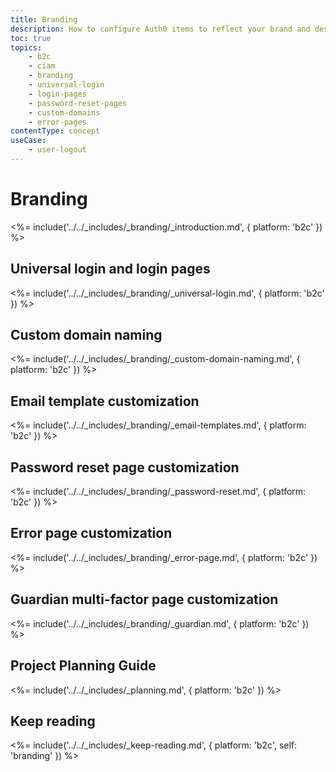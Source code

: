 ```yaml
---
title: Branding
description: How to configure Auth0 items to reflect your brand and desired user experience.
toc: true
topics:
    - b2c
    - ciam
    - branding
    - universal-login
    - login-pages
    - password-reset-pages
    - custom-domains
    - error-pages
contentType: concept
useCase:
    - user-logout
---
```

# Branding

<%= include('../../_includes/_branding/_introduction.md', { platform: 'b2c' }) %>

## Universal login and login pages

<%= include('../../_includes/_branding/_universal-login.md', { platform: 'b2c' }) %>

## Custom domain naming

<%= include('../../_includes/_branding/_custom-domain-naming.md', { platform: 'b2c' }) %>

## Email template customization

<%= include('../../_includes/_branding/_email-templates.md', { platform: 'b2c' }) %>

## Password reset page customization

<%= include('../../_includes/_branding/_password-reset.md', { platform: 'b2c' }) %>

## Error page customization

<%= include('../../_includes/_branding/_error-page.md', { platform: 'b2c' }) %>

## Guardian multi-factor page customization

<%= include('../../_includes/_branding/_guardian.md', { platform: 'b2c' }) %>

## Project Planning Guide

<%= include('../../_includes/_planning.md', { platform: 'b2c' }) %>

## Keep reading

<%= include('../../_includes/_keep-reading.md', { platform: 'b2c', self: 'branding' }) %>
